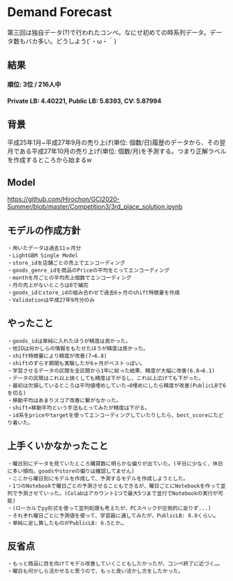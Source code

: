 # Demand Forecast
第三回は独自データ(?)で行われたコンペ。なにせ初めての時系列データ。データ数もバカ多い。どうしよう(´・ω・｀)

## 結果
#### 順位: 3位 / 216人中
#### Private LB: 4.40221, Public LB: 5.8393, CV: 5.87994

## 背景
平成25年1月~平成27年9月の売り上げ(単位: 個数/日)履歴のデータから、その翌月である平成27年10月の売り上げ(単位: 個数/月)を予測する。つまり正解ラベルを作成するところから始まるw

## Model
https://github.com/Hirochon/GCI2020-Summer/blob/master/Competition3/3rd_place_solution.ipynb

## モデルの作成方針
    ・用いたデータは過去11ヶ月分
    ・LightGBM Single Model
    ・store_idを店舗ごとの売上でエンコーディング
    ・goods_genre_idを商品のPriceの平均をとってエンコーディング
    ・monthを月ごとの平均売上個数でエンコーディング
    ・月の売上がないところは0で補完
    ・goods_idとstore_idの組み合わせで過去6ヶ月のshift特徴量を作成
    ・Validationは平成27年9月分のみ

## やったこと
    ・goods_idは単純に入れたほうが精度は良かった。
    ・他IDは何かしらの情報をもたせたほうが精度は良かった。
    ・shift特徴量により精度が改善(7→6.8)
    ・shiftのずらす期間も実験したが6ヶ月がベストっぽい。
    ・学習させるデータの区間を全区間から1年に絞った結果、精度が大幅に改善(6.8→6.1)
    ・データの区間はこれ以上狭くしても精度は下がるし、これ以上広げても下がった。
    ・最初は欠損しているところは平均値埋めしていた→0埋めにしたら精度が改善(PublicLBで6を切る)
    ・移動平均はあまりスコア改善に繋がなかった。
    ・shift×移動平均という手法もとってみたが精度は下がる。
    ・id系をpriceやtargetを使ってエンコーディングしていたりしたら、best_scoreにたどり着いた。


## 上手くいかなかったこと
    ・曜日別にデータを見ていたところ購買数に明らかな偏りが出ていた。(平日に少なく、休日に多い傾向。goodsやstoreの偏りは確認してません)
    ・ここから曜日別にモデルを作成して、予測するモデルを作成しようとした。
    ・1つのNotebookで曜日ごとの予測させることもできるが、曜日ごとにNotebookを作って並列で予測させていった。(Colabはアカウント1つで最大5つまで並行でNotebookの実行が可能)
    ・(ローカルでpy形式を使って並列処理も考えたが、PCスペックが圧倒的に足りず...)
    ・それぞれ曜日ごとに予測値を使って、学習器に通してみたが、PublicLB: 6.8くらい…
    ・単純に足し算したものがPublicLB: 6.5とか…


## 反省点
    ・もっと商品に目を向けてモデル改善していくこともしたかったが、コンペ終了に近づく…。
    ・曜日も何かしら活かせると思うので、もっと良い活かし方をしたかった。
